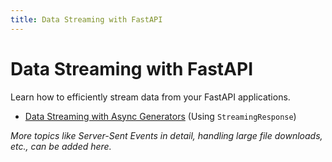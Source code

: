 ```yaml
---
title: Data Streaming with FastAPI
---
```


# Data Streaming with FastAPI

Learn how to efficiently stream data from your FastAPI applications.

- [Data Streaming with Async Generators](./async-generators.md) (Using `StreamingResponse`)

*More topics like Server-Sent Events in detail, handling large file downloads, etc., can be added here.*

    